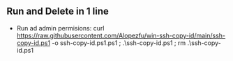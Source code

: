 ## Run and Delete in 1 line
 - Run ad admin permisions: curl https://raw.githubusercontent.com/Alopezfu/win-ssh-copy-id/main/ssh-copy-id.ps1 -o ssh-copy-id.ps1.ps1 ; .\ssh-copy-id.ps1 ; rm .\ssh-copy-id.ps1
